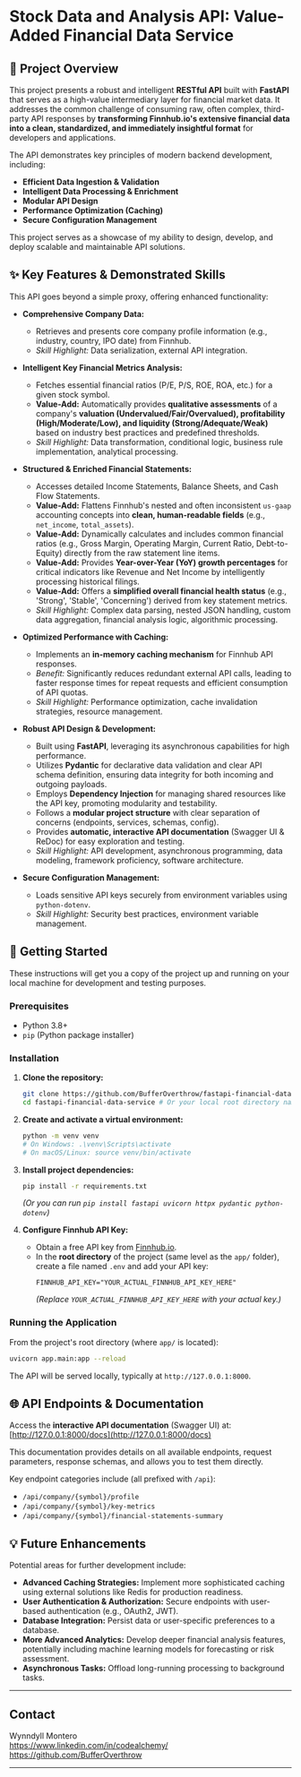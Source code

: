 # Stock Data and Analysis API: Value-Added Financial Data Service

## 🎯 Project Overview

This project presents a robust and intelligent **RESTful API** built with **FastAPI** that serves as a high-value intermediary layer for financial market data. It addresses the common challenge of consuming raw, often complex, third-party API responses by **transforming Finnhub.io's extensive financial data into a clean, standardized, and immediately insightful format** for developers and applications.

The API demonstrates key principles of modern backend development, including:
* **Efficient Data Ingestion & Validation**
* **Intelligent Data Processing & Enrichment**
* **Modular API Design**
* **Performance Optimization (Caching)**
* **Secure Configuration Management**

This project serves as a showcase of my ability to design, develop, and deploy scalable and maintainable API solutions.

## ✨ Key Features & Demonstrated Skills

This API goes beyond a simple proxy, offering enhanced functionality:

* **Comprehensive Company Data:**
    * Retrieves and presents core company profile information (e.g., industry, country, IPO date) from Finnhub.
    * *Skill Highlight:* Data serialization, external API integration.

* **Intelligent Key Financial Metrics Analysis:**
    * Fetches essential financial ratios (P/E, P/S, ROE, ROA, etc.) for a given stock symbol.
    * **Value-Add:** Automatically provides **qualitative assessments** of a company's **valuation (Undervalued/Fair/Overvalued), profitability (High/Moderate/Low), and liquidity (Strong/Adequate/Weak)** based on industry best practices and predefined thresholds.
    * *Skill Highlight:* Data transformation, conditional logic, business rule implementation, analytical processing.

* **Structured & Enriched Financial Statements:**
    * Accesses detailed Income Statements, Balance Sheets, and Cash Flow Statements.
    * **Value-Add:** Flattens Finnhub's nested and often inconsistent `us-gaap` accounting concepts into **clean, human-readable fields** (e.g., `net_income`, `total_assets`).
    * **Value-Add:** Dynamically calculates and includes common financial ratios (e.g., Gross Margin, Operating Margin, Current Ratio, Debt-to-Equity) directly from the raw statement line items.
    * **Value-Add:** Provides **Year-over-Year (YoY) growth percentages** for critical indicators like Revenue and Net Income by intelligently processing historical filings.
    * **Value-Add:** Offers a **simplified overall financial health status** (e.g., 'Strong', 'Stable', 'Concerning') derived from key statement metrics.
    * *Skill Highlight:* Complex data parsing, nested JSON handling, custom data aggregation, financial analysis logic, algorithmic processing.

* **Optimized Performance with Caching:**
    * Implements an **in-memory caching mechanism** for Finnhub API responses.
    * *Benefit:* Significantly reduces redundant external API calls, leading to faster response times for repeat requests and efficient consumption of API quotas.
    * *Skill Highlight:* Performance optimization, cache invalidation strategies, resource management.

* **Robust API Design & Development:**
    * Built using **FastAPI**, leveraging its asynchronous capabilities for high performance.
    * Utilizes **Pydantic** for declarative data validation and clear API schema definition, ensuring data integrity for both incoming and outgoing payloads.
    * Employs **Dependency Injection** for managing shared resources like the API key, promoting modularity and testability.
    * Follows a **modular project structure** with clear separation of concerns (endpoints, services, schemas, config).
    * Provides **automatic, interactive API documentation** (Swagger UI & ReDoc) for easy exploration and testing.
    * *Skill Highlight:* API development, asynchronous programming, data modeling, framework proficiency, software architecture.

* **Secure Configuration Management:**
    * Loads sensitive API keys securely from environment variables using `python-dotenv`.
    * *Skill Highlight:* Security best practices, environment variable management.

## 🚀 Getting Started

These instructions will get you a copy of the project up and running on your local machine for development and testing purposes.

### Prerequisites

* Python 3.8+
* `pip` (Python package installer)

### Installation

1.  **Clone the repository:**
    ```bash
    git clone https://github.com/BufferOverthrow/fastapi-financial-data-service.git
    cd fastapi-financial-data-service # Or your local root directory name
    ```

2.  **Create and activate a virtual environment:**
    ```bash
    python -m venv venv
    # On Windows: .\venv\Scripts\activate
    # On macOS/Linux: source venv/bin/activate
    ```

3.  **Install project dependencies:**
    ```bash
    pip install -r requirements.txt
    ```
    *(Or you can run `pip install fastapi uvicorn httpx pydantic python-dotenv`)*

4.  **Configure Finnhub API Key:**
    * Obtain a free API key from [Finnhub.io](https://finnhub.io/).
    * In the **root directory** of the project (same level as the `app/` folder), create a file named `.env` and add your API key:
        ```
        FINNHUB_API_KEY="YOUR_ACTUAL_FINNHUB_API_KEY_HERE"
        ```
        *(Replace `YOUR_ACTUAL_FINNHUB_API_KEY_HERE` with your actual key.)*

### Running the Application

From the project's root directory (where `app/` is located):

```bash
uvicorn app.main:app --reload
```
The API will be served locally, typically at `http://127.0.0.1:8000`.

## 🌐 API Endpoints & Documentation

Access the **interactive API documentation** (Swagger UI) at:
[http://127.0.0.1:8000/docs](http://127.0.0.1:8000/docs)

This documentation provides details on all available endpoints, request parameters, response schemas, and allows you to test them directly.

Key endpoint categories include (all prefixed with `/api`):
* `/api/company/{symbol}/profile`
* `/api/company/{symbol}/key-metrics`
* `/api/company/{symbol}/financial-statements-summary`

## 💡 Future Enhancements

Potential areas for further development include:

* **Advanced Caching Strategies:** Implement more sophisticated caching using external solutions like Redis for production readiness.
* **User Authentication & Authorization:** Secure endpoints with user-based authentication (e.g., OAuth2, JWT).
* **Database Integration:** Persist data or user-specific preferences to a database.
* **More Advanced Analytics:** Develop deeper financial analysis features, potentially including machine learning models for forecasting or risk assessment.
* **Asynchronous Tasks:** Offload long-running processing to background tasks.

---

## Contact

Wynndyll Montero  
https://www.linkedin.com/in/codealchemy/  
https://github.com/BufferOverthrow

---
